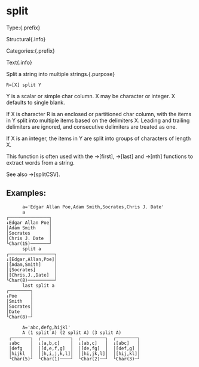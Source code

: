 # split

Type:{.prefix}

Structural{.info}

Categories:{.prefix}

Text{.info}

Split a string into multiple strings.{.purpose}

~~~
R=[X] split Y
~~~

Y is a scalar or simple char column. X may be character or integer.
X defaults to single blank.

If X is character R is an enclosed
or partitioned char column, with the items in Y split into multiple items based
on the delimiters X. Leading and trailing delimiters are ignored,
and consecutive delimiters are treated as one.

If X is an integer, the items in Y are split into groups of characters
of length X.

This function is often used with the →[first], →[last] and →[nth] functions to extract words from a string.

See also →[splitCSV].

## Examples:

~~~
      a='Edgar Allan Poe,Adam Smith,Socrates,Chris J. Date'
      a
┌───────────────┐
↓Edgar Allan Poe│
│Adam Smith     │
│Socrates       │
│Chris J. Date  │
└Char(15)───────┘
      split a
┌─────────────────┐
↓[Edgar,Allan,Poe]│
│[Adam,Smith]     │
│[Socrates]       │
│[Chris,J.,Date]  │
└Char(8)──────────┘
      last split a
┌────────┐
↓Poe     │
│Smith   │
│Socrates│
│Date    │
└Char(8)─┘

      A='abc,defg,hijkl'
      A (1 split A) (2 split A) (3 split A)
 ┌───────┐  ┌───────────┐  ┌─────────┐  ┌────────┐
 ↓abc    │  ↓[a,b,c]    │  ↓[ab,c]   │  ↓[abc]   │
 │defg   │  │[d,e,f,g]  │  │[de,fg]  │  │[def,g] │
 │hijkl  │  │[h,i,j,k,l]│  │[hi,jk,l]│  │[hij,kl]│
 └Char(5)┘  └Char(1)────┘  └Char(2)──┘  └Char(3)─┘

~~~

